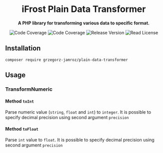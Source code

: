 <h1 align="center">iFrost Plain Data Transformer</h1>

<p align="center">
    <strong>A PHP library for transforming various data to specific format.</strong>
</p>

<p align="center">
    <img src="https://img.shields.io/badge/php->=7.4-blue?colorB=%238892BF" alt="Code Coverage">  
    <img src="https://img.shields.io/badge/coverage-37%25-brightgreen" alt="Code Coverage">   
    <img src="https://img.shields.io/badge/release-v0.0.2-blue" alt="Release Version">   
    <img src="https://img.shields.io/badge/license-MIT-blue?style=flat-square&colorB=darkcyan" alt="Read License">
</p>

## Installation

```
composer require grzegorz-jamroz/plain-data-transformer
```

## Usage

### TransformNumeric

#### Method `toInt`
Parse numeric value (`string`, `float` and `int`) to `integer`. It is possible to specify decimal precision using second argument `precision`  

#### Method `toFloat`
Parse `int` value to `float`. It is possible to specify decimal precision using second argument `precision`  

